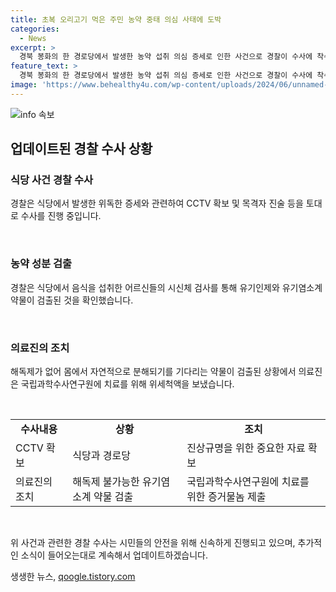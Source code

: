 ```yaml
---
title: 초복 오리고기 먹은 주민 농약 중태 의심 사태에 도박
categories:
  - News
excerpt: >
  경북 봉화의 한 경로당에서 발생한 농약 섭취 의심 증세로 인한 사건으로 경찰이 수사에 착수했다. 식당에서 오리고기를 먹은 3명의 여성이 중독 증세를 보였고, 유기인제와 유기염소계 약물이 검출되었다. 경찰은 CCTV 확보 및 목격자 진술 등을 토대로 고의적인 독극물 사용 여부를 조사 중이다. 해당 사건은 주민들 사이에서 큰 관심을 끌고 있다.
feature_text: >
  경북 봉화의 한 경로당에서 발생한 농약 섭취 의심 증세로 인한 사건으로 경찰이 수사에 착수했다. 식당에서 오리고기를 먹은 3명의 여성이 중독 증세를 보였고, 유기인제와 유기염소계 약물이 검출되었다. 경찰은 CCTV 확보 및 목격자 진술 등을 토대로 고의적인 독극물 사용 여부를 조사 중이다. 해당 사건은 주민들 사이에서 큰 관심을 끌고 있다.
image: 'https://www.behealthy4u.com/wp-content/uploads/2024/06/unnamed-file.png'
---
```


<p><img src="https://www.behealthy4u.com/wp-content/uploads/2024/06/unnamed-file.png" alt="info 속보" /></p>

<h2 data-ke-size="size26">업데이트된 경찰 수사 상황</h2>

<h3>식당 사건 경찰 수사</h3>

<p data-ke-size="size16">경찰은 식당에서 발생한 위독한 증세와 관련하여 CCTV 확보 및 목격자 진술 등을 토대로 수사를 진행 중입니다. </p>

<p data-ke-size="size16">&nbsp;</p>

<h3>농약 성분 검출</h3>

<p data-ke-size="size16">경찰은 식당에서 음식을 섭취한 어르신들의 시신체 검사를 통해 유기인제와 유기염소계 약물이 검출된 것을 확인했습니다. </p>

<p data-ke-size="size16">&nbsp;</p>

<h3>의료진의 조치</h3>

<p data-ke-size="size16">해독제가 없어 몸에서 자연적으로 분해되기를 기다리는 약물이 검출된 상황에서 의료진은 국립과학수사연구원에 치료를 위해 위세척액을 보냈습니다. </p>

<p data-ke-size="size16">&nbsp;</p>

<table>
    <tbody>
        <tr>
            <td style="text-align: center; height: 17px;"><b>수사내용</b></td>
            <td style="text-align: center; height: 17px;"><b>상황</b></td>
            <td style="text-align: center; height: 17px;"><b>조치</b></td>
        </tr>
        <tr>
            <td style="text-align: left; height: 17px;">CCTV 확보</td>
            <td style="text-align: left; height: 17px;">식당과 경로당</td>
            <td style="text-align: left; height: 17px;">진상규명을 위한 중요한 자료 확보</td>
        </tr>
        <tr>
            <td style="text-align: left; height: 17px;">의료진의 조치</td>
            <td style="text-align: left; height: 17px;">해독제 불가능한 유기염소계 약물 검출</td>
            <td style="text-align: left; height: 17px;">국립과학수사연구원에 치료를 위한 증거물놈 제출</td>
        </tr>
    </tbody>
</table>

<p data-ke-size="size16">&nbsp;</p>

<p data-ke-size="size16">위 사건과 관련한 경찰 수사는 시민들의 안전을 위해 신속하게 진행되고 있으며, 추가적인 소식이 들어오는대로 계속해서 업데이트하겠습니다. </p>
생생한 뉴스, <a href="https://qoogle.tistory.com" rel="dofollow">qoogle.tistory.com</a>


